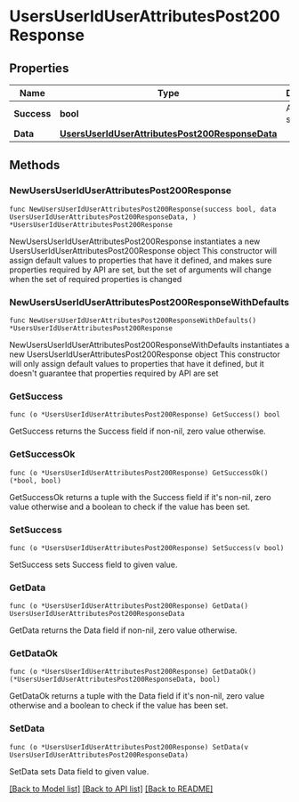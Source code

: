 # UsersUserIdUserAttributesPost200Response

## Properties

Name | Type | Description | Notes
------------ | ------------- | ------------- | -------------
**Success** | **bool** | API request succeeded | 
**Data** | [**UsersUserIdUserAttributesPost200ResponseData**](UsersUserIdUserAttributesPost200ResponseData.md) |  | 

## Methods

### NewUsersUserIdUserAttributesPost200Response

`func NewUsersUserIdUserAttributesPost200Response(success bool, data UsersUserIdUserAttributesPost200ResponseData, ) *UsersUserIdUserAttributesPost200Response`

NewUsersUserIdUserAttributesPost200Response instantiates a new UsersUserIdUserAttributesPost200Response object
This constructor will assign default values to properties that have it defined,
and makes sure properties required by API are set, but the set of arguments
will change when the set of required properties is changed

### NewUsersUserIdUserAttributesPost200ResponseWithDefaults

`func NewUsersUserIdUserAttributesPost200ResponseWithDefaults() *UsersUserIdUserAttributesPost200Response`

NewUsersUserIdUserAttributesPost200ResponseWithDefaults instantiates a new UsersUserIdUserAttributesPost200Response object
This constructor will only assign default values to properties that have it defined,
but it doesn't guarantee that properties required by API are set

### GetSuccess

`func (o *UsersUserIdUserAttributesPost200Response) GetSuccess() bool`

GetSuccess returns the Success field if non-nil, zero value otherwise.

### GetSuccessOk

`func (o *UsersUserIdUserAttributesPost200Response) GetSuccessOk() (*bool, bool)`

GetSuccessOk returns a tuple with the Success field if it's non-nil, zero value otherwise
and a boolean to check if the value has been set.

### SetSuccess

`func (o *UsersUserIdUserAttributesPost200Response) SetSuccess(v bool)`

SetSuccess sets Success field to given value.


### GetData

`func (o *UsersUserIdUserAttributesPost200Response) GetData() UsersUserIdUserAttributesPost200ResponseData`

GetData returns the Data field if non-nil, zero value otherwise.

### GetDataOk

`func (o *UsersUserIdUserAttributesPost200Response) GetDataOk() (*UsersUserIdUserAttributesPost200ResponseData, bool)`

GetDataOk returns a tuple with the Data field if it's non-nil, zero value otherwise
and a boolean to check if the value has been set.

### SetData

`func (o *UsersUserIdUserAttributesPost200Response) SetData(v UsersUserIdUserAttributesPost200ResponseData)`

SetData sets Data field to given value.



[[Back to Model list]](../README.md#documentation-for-models) [[Back to API list]](../README.md#documentation-for-api-endpoints) [[Back to README]](../README.md)


